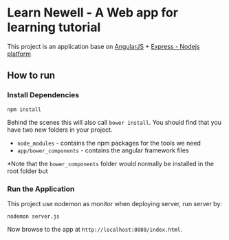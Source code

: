 # Learn Newell - A Web app for learning tutorial

This project is an application base on [AngularJS](http://angularjs.org/) + [Express - Nodejs platform](http://expressjs.com/)


## How to run

### Install Dependencies

```
npm install
```

Behind the scenes this will also call `bower install`.  You should find that you have two new
folders in your project.

* `node_modules` - contains the npm packages for the tools we need
* `app/bower_components` - contains the angular framework files

*Note that the `bower_components` folder would normally be installed in the root folder but

### Run the Application

This project use nodemon as monitor when deploying server, run server by:

```
nodemon server.js
```

Now browse to the app at `http://localhost:8080/index.html`.